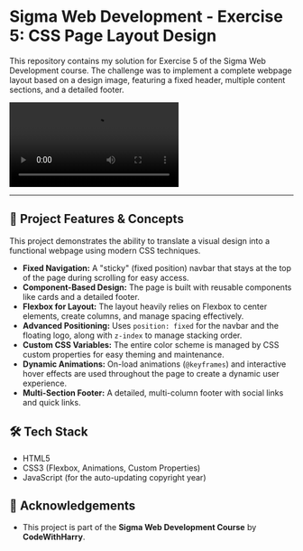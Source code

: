 # Sigma Web Development - Exercise 5: CSS Page Layout Design

This repository contains my solution for Exercise 5 of the Sigma Web Development course. The challenge was to implement a complete webpage layout based on a design image, featuring a fixed header, multiple content sections, and a detailed footer.

![video of the final webpage layout](demo.mp4)

---

## 🚀 Project Features & Concepts

This project demonstrates the ability to translate a visual design into a functional webpage using modern CSS techniques.

- **Fixed Navigation:** A "sticky" (fixed position) navbar that stays at the top of the page during scrolling for easy access.
- **Component-Based Design:** The page is built with reusable components like cards and a detailed footer.
- **Flexbox for Layout:** The layout heavily relies on Flexbox to center elements, create columns, and manage spacing effectively.
- **Advanced Positioning:** Uses `position: fixed` for the navbar and the floating logo, along with `z-index` to manage stacking order.
- **Custom CSS Variables:** The entire color scheme is managed by CSS custom properties for easy theming and maintenance.
- **Dynamic Animations:** On-load animations (`@keyframes`) and interactive hover effects are used throughout the page to create a dynamic user experience.
- **Multi-Section Footer:** A detailed, multi-column footer with social links and quick links.

## 🛠️ Tech Stack

- HTML5
- CSS3 (Flexbox, Animations, Custom Properties)
- JavaScript (for the auto-updating copyright year)

## 🙏 Acknowledgements

- This project is part of the **Sigma Web Development Course** by **CodeWithHarry**.
